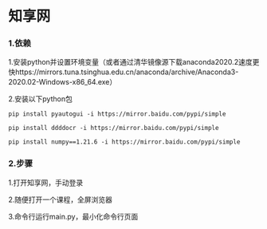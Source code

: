 # 知享网

### 1.依赖

1.安装python并设置环境变量（或者通过清华镜像源下载anaconda2020.2速度更快https://mirrors.tuna.tsinghua.edu.cn/anaconda/archive/Anaconda3-2020.02-Windows-x86_64.exe）

2.安装以下python包

```shell
pip install pyautogui -i https://mirror.baidu.com/pypi/simple 

pip install ddddocr -i https://mirror.baidu.com/pypi/simple

pip install numpy==1.21.6 -i https://mirror.baidu.com/pypi/simple
```

### 2.步骤

1.打开知享网，手动登录

2.随便打开一个课程，全屏浏览器

3.命令行运行main.py，最小化命令行页面
